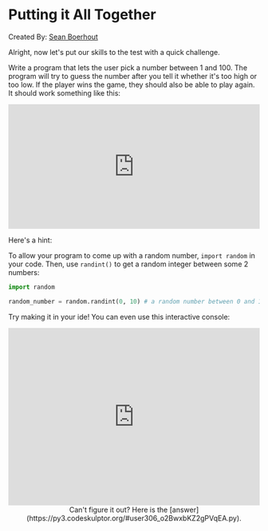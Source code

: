 # Putting it All Together

Created By: [Sean Boerhout](https://seanboe.github.io)

Alright, now let's put our skills to the test with a quick challenge. 

Write a program that lets the user pick a number between 1 and 100. The program will try to guess the number after 
you tell it whether it's too high or too low. If the player wins the game, they should also be able to play again. It should work something like this:

<iframe src="https://trinket.io/embed/python3/2e4d3a434e?outputOnly=true" width="100%" height="250" frameborder="0" marginwidth="0" marginheight="0" allowfullscreen></iframe>

Here's a hint: 

To allow your program to come up with a random number, `import random` in your code. Then, use `randint()` to 
get a random integer between some 2 numbers:

``` python
import random

random_number = random.randint(0, 10) # a random number between 0 and 10!
```

Try making it in your ide! You can even use this interactive console:

<iframe src="https://trinket.io/embed/python3/1a196fccc9" width="100%" height="356" frameborder="0" marginwidth="0" marginheight="0" allowfullscreen></iframe>

<br>

<center>Can't figure it out? Here is the [answer](https://py3.codeskulptor.org/#user306_o2BwxbKZ2gPVqEA.py).</center>

<br>